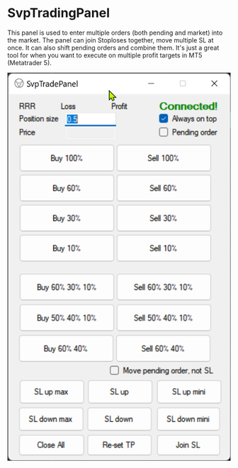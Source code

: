 # SvpTradingPanel

This panel is used to enter multiple orders (both pending and market) into the market. 
The panel can join Stoploses together, move multiple SL at once. 
It can also shift pending orders and combine them. 
It's just a great tool for when you want to execute on multiple profit targets in MT5 (Metatrader 5).

![Screenshot](screenshot.png)